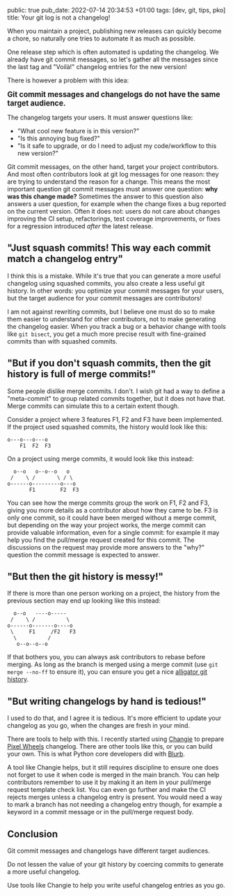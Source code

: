public: true
pub_date: 2022-07-14 20:34:53 +01:00
tags: [dev, git, tips, pko]
title: Your git log is not a changelog!

When you maintain a project, publishing new releases can quickly become a chore, so naturally one tries to automate it as much as possible.

One release step which is often automated is updating the changelog. We already have git commit messages, so let's gather all the messages since the last tag and "Voilà!" changelog entries for the new version!

There is however a problem with this idea:

<big>**Git commit messages and changelogs do not have the same target audience.**</big>

<!-- break -->

The changelog targets your users. It must answer questions like:

- "What cool new feature is in this version?"
- "Is this annoying bug fixed?"
- "Is it safe to upgrade, or do I need to adjust my code/workflow to this new version?"

Git commit messages, on the other hand, target your project contributors. And most often contributors look at git log messages for one reason: they are trying to understand the reason for a change. This means the most important question git commit messages must answer one question: **why was this change made?** Sometimes the answer to this question also answers a user question, for example when  the change fixes a bug reported on the current version. Often it does not: users do not care about changes improving the CI setup, refactorings, test coverage improvements, or fixes for a regression introduced *after* the latest release.

## "Just squash commits! This way each commit match a changelog entry"

I think this is a mistake. While it's true that you can generate a more useful changelog using squashed commits, you also create a less useful git history. In other words: you optimize your commit messages for your users, but the target audience for your commit messages are contributors!

I am not against rewriting commits, but I believe one must do so to make them easier to understand for other contributors, not to make generating the changelog easier. When you track a bug or a behavior change with tools like `git bisect`, you get a much more precise result with fine-grained commits than with squashed commits.

## "But if you don't squash commits, then the git history is full of merge commits!"

Some people dislike merge commits. I don't. I wish git had a way to define a "meta-commit" to group related commits together, but it does not have that. Merge commits can simulate this to a certain extent though.

Consider a project where 3 features F1, F2 and F3 have been implemented. If the project used squashed commits, the history would look like this:

```
o---o---o---o
    F1  F2  F3
```

On a project using merge commits, it would look like this instead:

```
  o--o   o--o--o   o
 /    \ /       \ / \
o------o---------o---o
       F1        F2  F3
```

You can see how the merge commits group the work on F1, F2 and F3, giving you more details as a contributor about how they came to be. F3 is only one commit, so it could have been merged without a merge commit, but depending on the way your project works, the merge commit can provide valuable information, even for a single commit: for example it may help you find the pull/merge request created for this commit. The discussions on the request may provide more answers to the "why?" question the commit message is expected to answer.

## "But then the git history is messy!"

If there is more than one person working on a project, the history from the previous section may end up looking like this instead:

```
  o--o   ----o-----
 /    \ /          \
o------o-------o----o
 \     F1     /F2   F3
  \          /
   o--o--o--o
```

If that bothers you, you can always ask contributors to rebase before merging. As long as the branch is merged using a merge commit (use `git merge --no-ff` to ensure it), you can ensure you get a nice [alligator git history][alligator].

[alligator]: https://euroquis.nl/blabla/2019/08/09/git-alligator.html

## "But writing changelogs by hand is tedious!"

I used to do that, and I agree it is tedious. It's more efficient to update your changelog as you go, when the changes are fresh in your mind.

There are tools to help with this. I recently started using [Changie][] to prepare [Pixel Wheels][] changelog. There are other tools like this, or you can build your own. This is what Python core developers did with [Blurb][].

[Blurb]: https://pypi.org/project/blurb/

A tool like Changie helps, but it still requires discipline to ensure one does not forget to use it when code is merged in the main branch. You can help contributors remember to use it by making it an item in your pull/merge request template check list. You can even go further and make the CI rejects merges unless a changelog entry is present. You would need a way to mark a branch has not needing a changelog entry though, for example a keyword in a commit message or in the pull/merge request body.

[Changie]: https://github.com/miniscruff/changie
[Pixel Wheels]: /projects/pixelwheels

## Conclusion

Git commit messages and changelogs have different target audiences.

Do not lessen the value of your git history by coercing commits to generate a more useful changelog.

Use tools like Changie to help you write useful changelog entries as you go.
